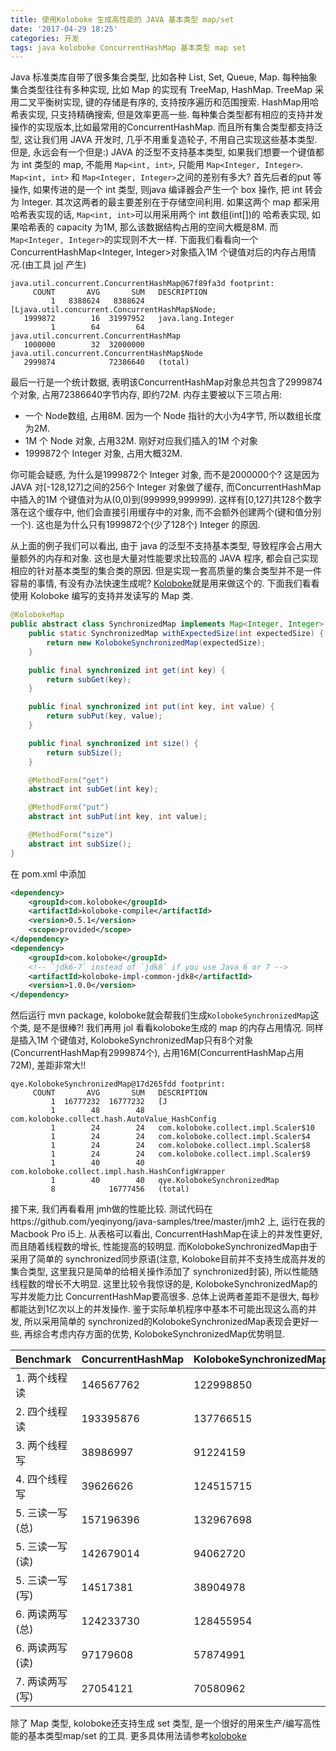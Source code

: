 ```yaml
---
title: 使用Koloboke 生成高性能的 JAVA 基本类型 map/set
date: '2017-04-29 18:25'
categories: 开发
tags: java koloboke ConcurrentHashMap 基本类型 map set
---
```


Java 标准类库自带了很多集合类型, 比如各种 List, Set, Queue, Map. 每种抽象集合类型往往有多种实现, 比如 Map 的实现有 TreeMap, HashMap. TreeMap 采用二叉平衡树实现, 键的存储是有序的, 支持按序遍历和范围搜索. HashMap用哈希表实现, 只支持精确搜索, 但是效率更高一些. 每种集合类型都有相应的支持并发操作的实现版本,比如最常用的ConcurrentHashMap. 而且所有集合类型都支持泛型, 这让我们用 JAVA 开发时, 几乎不用重复造轮子, 不用自己实现这些基本类型. 但是, 永远会有一个但是:) JAVA 的泛型不支持基本类型, 如果我们想要一个键值都为 int 类型的 map, 不能用 `Map<int, int>`, 只能用 `Map<Integer, Integer>`. `Map<int, int>` 和 `Map<Integer, Integer>`之间的差别有多大? 首先后者的put 等操作, 如果传进的是一个 int 类型, 则java 编译器会产生一个 box 操作, 把 int 转会为 Integer. 其次这两者的最主要差别在于存储空间利用. 如果这两个 map 都采用哈希表实现的话, `Map<int, int>`可以用采用两个 int 数组(int[])的 哈希表实现, 如果哈希表的 capacity 为1M, 那么该数据结构占用的空间大概是8M. 而`Map<Integer, Integer>`的实现则不大一样. 下面我们看看向一个ConcurrentHashMap<Integer, Integer>对象插入1M 个键值对后的内存占用情况.(由工具 [jol](http://openjdk.java.net/projects/code-tools/jol/) 产生)

```
java.util.concurrent.ConcurrentHashMap@67f89fa3d footprint:
     COUNT       AVG       SUM   DESCRIPTION
         1   8388624   8388624   [Ljava.util.concurrent.ConcurrentHashMap$Node;
   1999872        16  31997952   java.lang.Integer
         1        64        64   java.util.concurrent.ConcurrentHashMap
   1000000        32  32000000   java.util.concurrent.ConcurrentHashMap$Node
   2999874            72386640   (total)
```
最后一行是一个统计数据, 表明该ConcurrentHashMap对象总共包含了2999874个对象, 占用72386640字节内存, 即约72M. 内存主要被以下三项占用:
- 一个 Node数组, 占用8M. 因为一个 Node 指针的大小为4字节, 所以数组长度为2M.
- 1M 个 Node 对象, 占用32M. 刚好对应我们插入的1M 个对象
- 1999872个 Integer 对象, 占用大概32M.

你可能会疑惑, 为什么是1999872个 Integer 对象, 而不是2000000个? 这是因为 JAVA 对[-128,127]之间的256个 Integer 对象做了缓存, 而ConcurrentHashMap中插入的1M 个键值对为从(0,0)到(999999,999999). 这样有[0,127]共128个数字落在这个缓存中, 他们会直接引用缓存中的对象, 而不会额外创建两个(键和值分别一个). 这也是为什么只有1999872个(少了128个) Integer 的原因.

从上面的例子我们可以看出, 由于 java 的泛型不支持基本类型, 导致程序会占用大量额外的内存和对象. 这也是大量对性能要求比较高的 JAVA 程序, 都会自己实现相应的针对基本类型的集合类的原因. 但是实现一套高质量的集合类型并不是一件容易的事情, 有没有办法快速生成呢? [Koloboke](https://github.com/leventov/Koloboke)就是用来做这个的. 下面我们看看使用 Koloboke 编写的支持并发读写的 Map 类.

```java
@KolobokeMap
public abstract class SynchronizedMap implements Map<Integer, Integer> {
    public static SynchronizedMap withExpectedSize(int expectedSize) {
        return new KolobokeSynchronizedMap(expectedSize);
    }

    public final synchronized int get(int key) {
        return subGet(key);
    }

    public final synchronized int put(int key, int value) {
        return subPut(key, value);
    }

    public final synchronized int size() {
        return subSize();
    }

    @MethodForm("get")
    abstract int subGet(int key);

    @MethodForm("put")
    abstract int subPut(int key, int value);

    @MethodForm("size")
    abstract int subSize();
}
```

在 pom.xml 中添加
```xml
<dependency>
    <groupId>com.koloboke</groupId>
    <artifactId>koloboke-compile</artifactId>
    <version>0.5.1</version>
    <scope>provided</scope>
</dependency>
<dependency>
    <groupId>com.koloboke</groupId>
    <!-- `jdk6-7` instead of `jdk8` if you use Java 6 or 7 -->
    <artifactId>koloboke-impl-common-jdk8</artifactId>
    <version>1.0.0</version>
</dependency>
```

然后运行 mvn package, koloboke就会帮我们生成`KolobokeSynchronizedMap`这个类, 是不是很棒?! 我们再用 jol 看看koloboke生成的 map 的内存占用情况. 同样是插入1M 个键值对, KolobokeSynchronizedMap只有8个对象(ConcurrentHashMap有2999874个), 占用16M(ConcurrentHashMap占用72M), 差距非常大!!

```
qye.KolobokeSynchronizedMap@17d265fdd footprint:
     COUNT       AVG       SUM   DESCRIPTION
         1  16777232  16777232   [J
         1        48        48   com.koloboke.collect.hash.AutoValue_HashConfig
         1        24        24   com.koloboke.collect.impl.Scaler$10
         1        24        24   com.koloboke.collect.impl.Scaler$4
         1        24        24   com.koloboke.collect.impl.Scaler$8
         1        24        24   com.koloboke.collect.impl.Scaler$9
         1        40        40   com.koloboke.collect.impl.hash.HashConfigWrapper
         1        40        40   qye.KolobokeSynchronizedMap
         8            16777456   (total)
```

接下来, 我们再看看用 jmh做的性能比较. 测试代码在https://github.com/yeqinyong/java-samples/tree/master/jmh2 上, 运行在我的 Macbook Pro i5上. 从表格可以看出, ConcurrentHashMap在读上的并发性更好, 而且随着线程数的增长, 性能提高的较明显. 而KolobokeSynchronizedMap由于采用了简单的 synchronized同步原语(注意, Koloboke目前并不支持生成高并发的集合类型, 这里我只是简单的给相关操作添加了 synchronized封装), 所以性能随线程数的增长不大明显. 这里比较令我惊讶的是, KolobokeSynchronizedMap的写并发能力比 ConcurrentHashMap要高很多. 总体上说两者差距不是很大, 每秒都能达到1亿次以上的并发操作. 鉴于实际单机程序中基本不可能出现这么高的并发, 所以采用简单的 synchronized的KolobokeSynchronizedMap表现会更好一些, 再综合考虑内存方面的优势, KolobokeSynchronizedMap优势明显.

|    Benchmark    | ConcurrentHashMap | KolobokeSynchronizedMap | Units |
| --------------- | ----------------- | ----------------------- | ----- |
| 1. 两个线程读   | 146567762         | 122998850               | ops/s |
| 2. 四个线程读   | 193395876         | 137766515               | ops/s |
| 3. 两个线程写   | 38986997          | 91224159                | ops/s |
| 4. 四个线程写   | 39626626          | 124515715               | ops/s |
| 5. 三读一写(总) | 157196396         | 132967698               | ops/s |
| 5. 三读一写(读) | 142679014         | 94062720                | ops/s |
| 5. 三读一写(写) | 14517381          | 38904978                | ops/s |
| 6. 两读两写(总) | 124233730         | 128455954               | ops/s |
| 6. 两读两写(读) | 97179608          | 57874991                | ops/s |
| 7. 两读两写(写) | 27054121          | 70580962                | ops/s |

除了 Map 类型, koloboke还支持生成 set 类型, 是一个很好的用来生产/编写高性能的基本类型map/set 的工具. 更多具体用法请参考[koloboke](https://github.com/leventov/Koloboke)
